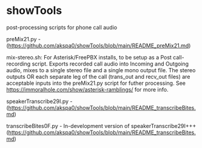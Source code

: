 # showTools
post-processing scripts for phone call audio

preMix21.py - (https://github.com/akspa0/showTools/blob/main/README_preMix21.md)

mix-stereo.sh: For Asterisk/FreePBX installs, to be setup as a Post call-recording script. Exports recorded call audio into Incoming and Outgoing audio, mixes to a single stereo file and a single mono output file. The stereo outputs OR each separate leg of the call (trans_out and recv_out files) are acceptable inputs into the preMix21.py script for futher processing. See https://immoralhole.com/show/asterisk-ramblings/ for more info.


speakerTranscribe29I.py - (https://github.com/akspa0/showTools/blob/main/README_transcribeBites.md)


transcribeBites0F.py - In-development version of speakerTranscribe29I+++ (https://github.com/akspa0/showTools/blob/main/README_transcribeBites.md)
